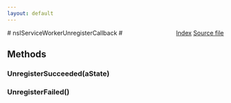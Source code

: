 ```yaml
---
layout: default
---
```

<div class='links' style='float:right'><a href="../index.html">Index</a>
<a href="http://dxr.mozilla.org/mozilla-central/source/dom/interfaces/base/nsIServiceWorkerManager.idl">Source file</a>
</div>
# nsIServiceWorkerUnregisterCallback #

## Methods ##

### UnregisterSucceeded(aState) ###

### UnregisterFailed() ###
